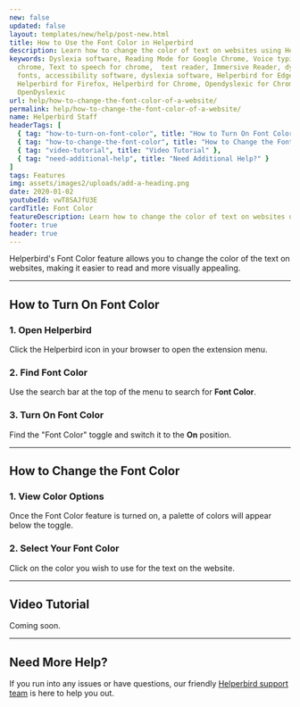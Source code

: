 ```yaml
---
new: false
updated: false
layout: templates/new/help/post-new.html
title: How to Use the Font Color in Helperbird
description: Learn how to change the color of text on websites using Helperbird's Font Color feature. This guide walks you through turning on the feature and selecting your preferred text color for easier reading.
keywords: Dyslexia software, Reading Mode for Google Chrome, Voice typing for
  chrome, Text to speech for chrome,  text reader, Immersive Reader, dyslexia
  fonts, accessibility software, dyslexia software, Helperbird for Edge,
  Helperbird for Firefox, Helperbird for Chrome, Opendyslexic for Chrome,
  OpenDyslexic
url: help/how-to-change-the-font-color-of-a-website/
permalink: help/how-to-change-the-font-color-of-a-website/
name: Helperbird Staff
headerTags: [
  { tag: "how-to-turn-on-font-color", title: "How to Turn On Font Color" },
  { tag: "how-to-change-the-font-color", title: "How to Change the Font Color" },
  { tag: "video-tutorial", title: "Video Tutorial" },
  { tag: "need-additional-help", title: "Need Additional Help?" }
]
tags: Features
img: assets/images2/uploads/add-a-heading.png
date: 2020-01-02
youtubeId: vwT8SAJfU3E
cardTitle: Font Color
featureDescription: Learn how to change the color of text on websites using Helperbird's Font Color feature. This guide walks you through turning on the feature and selecting your preferred text color for easier reading.
footer: true
header: true
---
```



Helperbird's Font Color feature allows you to change the color of the text on websites, making it easier to read and more visually appealing.

---

## How to Turn On Font Color

### 1. Open Helperbird

Click the Helperbird icon in your browser to open the extension menu.

### 2. Find Font Color

Use the search bar at the top of the menu to search for **Font Color**.

### 3. Turn On Font Color

Find the "Font Color" toggle and switch it to the **On** position.

---

## How to Change the Font Color

### 1. View Color Options

Once the Font Color feature is turned on, a palette of colors will appear below the toggle.

### 2. Select Your Font Color

Click on the color you wish to use for the text on the website.

---

## Video Tutorial

Coming soon.

---

## Need More Help?

If you run into any issues or have questions, our friendly [Helperbird support team](/support/) is here to help you out.

